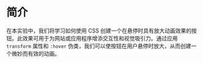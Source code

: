 # 简介

在本实验中，我们将学习如何使用 CSS 创建一个在悬停时具有放大动画效果的按钮。此效果可用于为网站或应用程序增添交互性和视觉吸引力。通过应用 `transform` 属性和 `:hover` 伪类，我们可以使按钮在用户悬停时放大，从而创建一个微妙而有效的动画。
